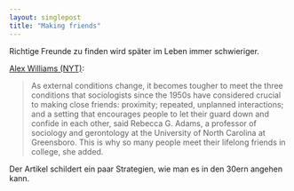 ```yaml
---
layout: singlepost
title: "Making friends"
---
```


Richtige Freunde zu finden wird später im Leben immer schwieriger.

[Alex Williams (NYT)](http://www.nytimes.com/2012/07/15/fashion/the-challenge-of-making-friends-as-an-adult.html):

> As external conditions change, it becomes tougher to meet the three conditions that sociologists since the 1950s have considered crucial to making close friends: proximity; repeated, unplanned interactions; and a setting that encourages people to let their guard down and confide in each other, said Rebecca G. Adams, a professor of sociology and gerontology at the University of North Carolina at Greensboro. This is why so many people meet their lifelong friends in college, she added.

Der Artikel schildert ein paar Strategien, wie man es in den 30ern angehen kann.